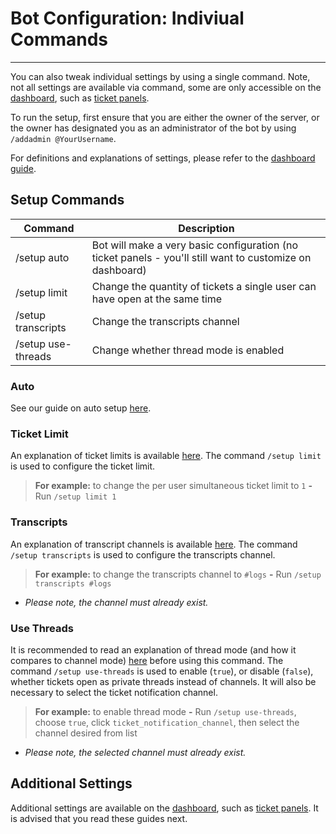 # Bot Configuration: Indiviual Commands
***

You can also tweak individual settings by using a single command. Note, not all settings are available via command, some are only accessible on the [dashboard](./dashboard.md), such as [ticket panels](./panels.md).

To run the setup, first ensure that you are either the owner of the server, or the owner has designated you as an administrator of the bot by using `/addadmin @YourUsername`.

For definitions and explanations of settings, please refer to the [dashboard guide](./dashboard.md#ticket-limit).

## Setup Commands

| Command                                                                      | Description                                                                                                 |
| ---------------------------------------------------------------------------- | ----------------------------------------------------------------------------------------------------------- |
| /setup auto                                                                  | Bot will make a very basic configuration (no ticket panels - you'll still want to customize on dashboard) |
| /setup limit                                                                 | Change the quantity of tickets a single user can have open at the same time                                 |
| /setup transcripts                                                           | Change the transcripts channel                                                                              |
| /setup use-threads                                                           | Change whether thread mode is enabled                                                                       |

### Auto
See our guide on auto setup [here](./auto.md).

### Ticket Limit
An explanation of ticket limits is available [here](./dashboard.md#ticket-limit). The command `/setup limit` is used to configure the ticket limit.

> **For example:** to change the per user simultaneous ticket limit to `1` **-** Run `/setup limit 1`

### Transcripts
An explanation of transcript channels is available [here](./dashboard.md#transcripts-channel). The command `/setup transcripts` is used to configure the transcripts channel.

> **For example:** to change the transcripts channel to `#logs` **-** Run `/setup transcripts #logs`

- _Please note, the channel must already exist._

### Use Threads
It is recommended to read an explanation of thread mode (and how it compares to channel mode) [here](../features/thread-mode.md) before using this command. The command `/setup use-threads` is used to enable (`true`), or disable (`false`), whether tickets open as private threads instead of channels. It will also be necessary to select the ticket notification channel.

> **For example:** to enable thread mode **-** Run `/setup use-threads`, choose `true`, click `ticket_notification_channel`, then select the channel desired from list

- _Please note, the selected channel must already exist._

## Additional Settings
Additional settings are available on the [dashboard](./dashboard.md), such as [ticket panels](./panels.md). It is advised that you read these guides next.
